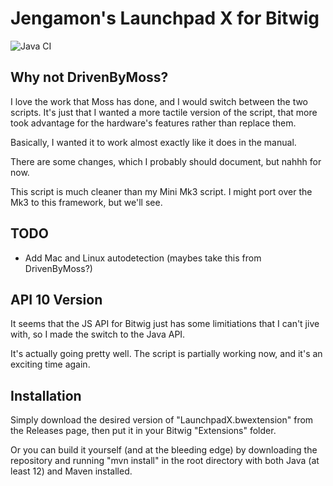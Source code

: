# Jengamon's Launchpad X for Bitwig 

![Java CI](https://github.com/Jengamon/Launchpad-X-Bitwig-Script/workflows/Java%20CI/badge.svg?branch=api-10)

## Why not DrivenByMoss?

I love the work that Moss has done, and I would switch between the two scripts.
It's just that I wanted a more tactile version of the script, that more
took advantage for the hardware's features rather than replace them.

Basically, I wanted it to work almost exactly like it does in the manual.

There are some changes, which I probably should document, but nahhh for now.

This script is much cleaner than my Mini Mk3 script. I might port over the Mk3
to this framework, but we'll see.

## TODO

- Add Mac and Linux autodetection (maybes take this from DrivenByMoss?)

## API 10 Version

It seems that the JS API for Bitwig just has some limitiations that I can't jive
with, so I made the switch to the Java API.

It's actually going pretty well. The script is partially working now, and it's an
exciting time again.

## Installation

Simply download the desired version of "LaunchpadX.bwextension" from the Releases page,
then put it in your Bitwig "Extensions" folder.

Or you can build it yourself (and at the bleeding edge) by downloading the repository
and running "mvn install" in the root directory with both Java (at least 12) and 
Maven installed.